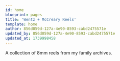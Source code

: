 ```yaml
---
id: home
blueprint: pages
title: 'Wentz + McCreary Reels'
template: home
author: 856d059d-127a-4e90-8593-cabd2475571e
updated_by: 856d059d-127a-4e90-8593-cabd2475571e
updated_at: 1739998458
---
```

A collection of 8mm reels from my family archives.